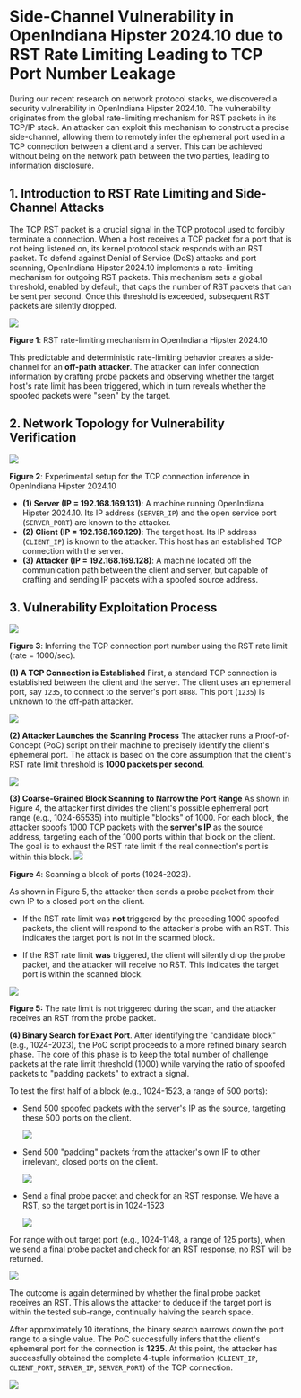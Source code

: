 # Side-Channel Vulnerability in OpenIndiana Hipster 2024.10 due to RST Rate Limiting Leading to TCP Port Number Leakage

During our recent research on network protocol stacks, we discovered a security vulnerability in OpenIndiana Hipster 2024.10. The vulnerability originates from the global rate-limiting mechanism for RST packets in its TCP/IP stack. An attacker can exploit this mechanism to construct a precise side-channel, allowing them to remotely infer the ephemeral port used in a TCP connection between a client and a server. This can be achieved without being on the network path between the two parties, leading to information disclosure.

## 1. Introduction to RST Rate Limiting and Side-Channel Attacks

The TCP RST packet is a crucial signal in the TCP protocol used to forcibly terminate a connection. When a host receives a TCP packet for a port that is not being listened on, its kernel protocol stack responds with an RST packet. To defend against Denial of Service (DoS) attacks and port scanning, OpenIndiana Hipster 2024.10 implements a rate-limiting mechanism for outgoing RST packets. This mechanism sets a global threshold, enabled by default, that caps the number of RST packets that can be sent per second. Once this threshold is exceeded, subsequent RST packets are silently dropped.

![](assets/929635df7d9f1efe3dec232a46b20c6256246d63.png)

**Figure 1**: RST rate-limiting mechanism in OpenIndiana Hipster 2024.10

This predictable and deterministic rate-limiting behavior creates a side-channel for an **off-path attacker**. The attacker can infer connection information by crafting probe packets and observing whether the target host's rate limit has been triggered, which in turn reveals whether the spoofed packets were "seen" by the target.

## 2. Network Topology for Vulnerability Verification

![](assets/deae8983bbf8fa9561fc389013489f5860051dca.png)

**Figure 2**: Experimental setup for the TCP connection inference in OpenIndiana Hipster 2024.10

- **(1) Server (IP = 192.168.169.131)**: A machine running OpenIndiana Hipster 2024.10. Its IP address (`SERVER_IP`) and the open service port (`SERVER_PORT`) are known to the attacker. 
- **(2) Client (IP = 192.168.169.129)**: The target host. Its IP address (`CLIENT_IP`) is known to the attacker. This host has an established TCP connection with the server. 
- **(3) Attacker (IP = 192.168.169.128)**: A machine located off the communication path between the client and server, but capable of crafting and sending IP packets with a spoofed source address. 

## 3. Vulnerability Exploitation Process

![](assets/494784e9a2a68742c4f87ff2c7a362b5ac23fe4f.png)

 **Figure 3**: Inferring the TCP connection port number using the RST rate limit (rate = 1000/sec).

**(1) A TCP Connection is Established** First, a standard TCP connection is established between the client and the server. The client uses an ephemeral port, say `1235`, to connect to the server's port `8888`. This port (`1235`) is unknown to the off-path attacker.

![](assets/2025-06-17-20-35-36-image.png)

**(2) Attacker Launches the Scanning Process** The attacker runs a Proof-of-Concept (PoC) script on their machine to precisely identify the client's ephemeral port. The attack is based on the core assumption that the client's RST rate limit threshold is **1000 packets per second**.

![](assets/2025-06-17-20-36-57-image.png)

**(3) Coarse-Grained Block Scanning to Narrow the Port Range** As shown in Figure 4, the attacker first divides the client's possible ephemeral port range (e.g., 1024-65535) into multiple "blocks" of 1000. For each block, the attacker spoofs 1000 TCP packets with the **server's IP** as the source address, targeting each of the 1000 ports within that block on the client. The goal is to exhaust the RST rate limit if the real connection's port is within this block.
![](assets/2025-06-17-21-29-10-image.png)

**Figure 4**: Scanning a block of ports (1024-2023).

As shown in Figure 5, the attacker then sends a probe packet from their own IP to a closed port on the client.

- If the RST rate limit was **not** triggered by the preceding 1000 spoofed packets, the client will respond to the attacker's probe with an RST. This indicates the target port is not in the scanned block.

- If the RST rate limit **was** triggered, the client will silently drop the probe packet, and the attacker will receive no RST. This indicates the target port is within the scanned block.

![](assets/2025-06-17-21-30-04-image.png)

**Figure 5:** The rate limit is not triggered during the scan, and the attacker receives an RST from the probe packet.

**(4) Binary Search for Exact Port**. After identifying the "candidate block" (e.g., 1024-2023), the PoC script proceeds to a more refined binary search phase. The core of this phase is to keep the total number of challenge packets at the rate limit threshold (1000) while varying the ratio of spoofed packets to "padding packets" to extract a signal.

To test the first half of a block (e.g., 1024-1523, a range of 500 ports):

- Send 500 spoofed packets with the server's IP as the source, targeting these 500 ports on the client.
  
  ![](assets/2025-06-17-21-31-17-image.png)

- Send 500 "padding" packets from the attacker's own IP to other irrelevant, closed ports on the client.
  
  ![](assets/2025-06-17-21-31-40-image.png)

- Send a final probe packet and check for an RST response. We have a RST, so the target port is in 1024-1523
  
  ![](assets/2025-06-17-21-32-30-image.png)

For range with out target port (e.g., 1024-1148, a range of 125 ports), when we send a final probe packet and check for an RST response, no RST will be returned. 

![](assets/2025-06-17-21-34-19-image.png)

The outcome is again determined by whether the final probe packet receives an RST. This allows the attacker to deduce if the target port is within the tested sub-range, continually halving the search space.

After approximately 10 iterations, the binary search narrows down the port range to a single value. The PoC successfully infers that the client's ephemeral port for the connection is **1235**. At this point, the attacker has successfully obtained the complete 4-tuple information (`CLIENT_IP`, `CLIENT_PORT`, `SERVER_IP`, `SERVER_PORT`) of the TCP connection.

  ![](assets/2025-06-17-20-50-37-image.png)
